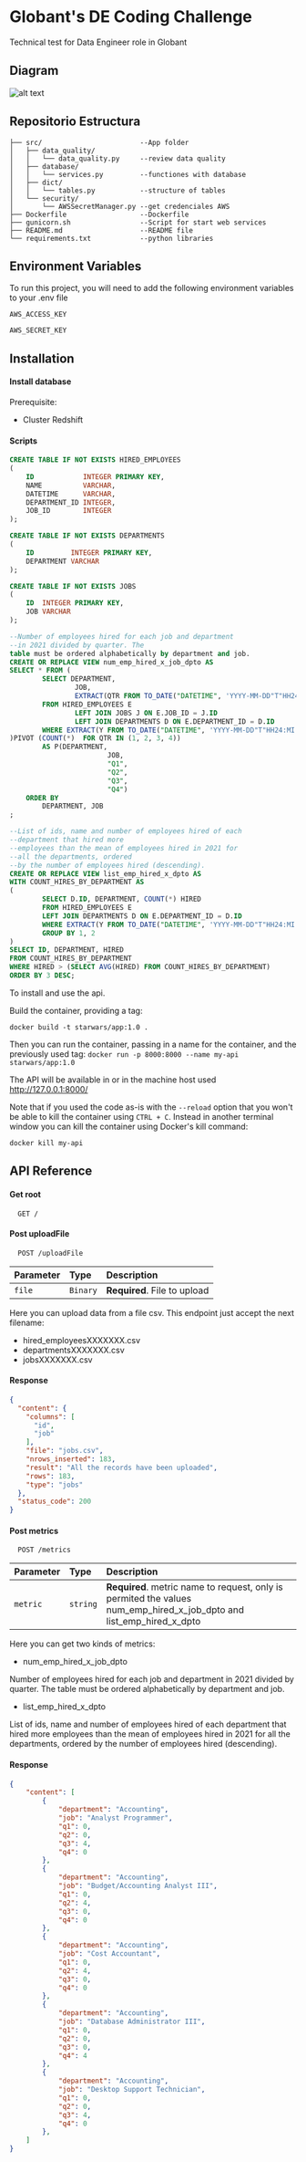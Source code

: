 
# Globant's DE Coding Challenge

Technical test for Data Engineer role in Globant




## Diagram

![alt text](https://raw.githubusercontent.com/giorocar/GlobantCodingChallenge/docs/images/diagram_app.png)
## Repositorio Estructura

```
├── src/                        --App folder 
│   ├── data_quality/
│   │   └── data_quality.py     --review data quality
│   ├── database/
│   │   └── services.py         --functiones with database
│   ├── dict/
│   │   └── tables.py           --structure of tables
│   └── security/
│       └── AWSSecretManager.py --get credenciales AWS
├── Dockerfile                  --Dockerfile
├── gunicorn.sh                 --Script for start web services
├── README.md                   --README file
└── requirements.txt            --python libraries
```
## Environment Variables

To run this project, you will need to add the following environment variables to your .env file

`AWS_ACCESS_KEY`

`AWS_SECRET_KEY`


## Installation

#### Install database
Prerequisite:

- Cluster Redshift

#### Scripts

``` sql
CREATE TABLE IF NOT EXISTS HIRED_EMPLOYEES
(
    ID            INTEGER PRIMARY KEY,
    NAME          VARCHAR,
    DATETIME      VARCHAR,
    DEPARTMENT_ID INTEGER,
    JOB_ID        INTEGER
);

CREATE TABLE IF NOT EXISTS DEPARTMENTS
(
    ID         INTEGER PRIMARY KEY,
    DEPARTMENT VARCHAR
);

CREATE TABLE IF NOT EXISTS JOBS
(
    ID  INTEGER PRIMARY KEY,
    JOB VARCHAR
);

--Number of employees hired for each job and department 
--in 2021 divided by quarter. The
table must be ordered alphabetically by department and job.
CREATE OR REPLACE VIEW num_emp_hired_x_job_dpto AS
SELECT * FROM (
        SELECT DEPARTMENT,
                JOB,
                EXTRACT(QTR FROM TO_DATE("DATETIME", 'YYYY-MM-DD"T"HH24:MI:SSZ')) AS QTR
        FROM HIRED_EMPLOYEES E
                LEFT JOIN JOBS J ON E.JOB_ID = J.ID
                LEFT JOIN DEPARTMENTS D ON E.DEPARTMENT_ID = D.ID
        WHERE EXTRACT(Y FROM TO_DATE("DATETIME", 'YYYY-MM-DD"T"HH24:MI:SSZ')) = 2021
)PIVOT (COUNT(*)  FOR QTR IN (1, 2, 3, 4))
		AS P(DEPARTMENT,
                        JOB,                        
                        "Q1",
                        "Q2",
                        "Q3",
                        "Q4")
	ORDER BY
		DEPARTMENT, JOB 
;

--List of ids, name and number of employees hired of each 
--department that hired more
--employees than the mean of employees hired in 2021 for 
--all the departments, ordered
--by the number of employees hired (descending).
CREATE OR REPLACE VIEW list_emp_hired_x_dpto AS
WITH COUNT_HIRES_BY_DEPARTMENT AS 
(
        SELECT D.ID, DEPARTMENT, COUNT(*) HIRED
        FROM HIRED_EMPLOYEES E
        LEFT JOIN DEPARTMENTS D ON E.DEPARTMENT_ID = D.ID
        WHERE EXTRACT(Y FROM TO_DATE("DATETIME", 'YYYY-MM-DD"T"HH24:MI:SSZ')) = 2021
        GROUP BY 1, 2
)
SELECT ID, DEPARTMENT, HIRED
FROM COUNT_HIRES_BY_DEPARTMENT
WHERE HIRED > (SELECT AVG(HIRED) FROM COUNT_HIRES_BY_DEPARTMENT)
ORDER BY 3 DESC;
```

To install and use the api.

Build the container, providing a tag:

```docker build -t starwars/app:1.0 .```

Then you can run the container, passing in a name for the container, and the previously used tag:
```docker run -p 8000:8000 --name my-api starwars/app:1.0```

The API will be available in or in the machine host used http://127.0.0.1:8000/

Note that if you used the code as-is with the ```--reload``` option that you won't be able to kill the container using ```CTRL + C```.
Instead in another terminal window you can kill the container using Docker's kill command:

```docker kill my-api```
## API Reference

#### Get root

```http
  GET /
```
#### Post uploadFile

```http
  POST /uploadFile
```

| Parameter | Type     | Description                       |
| :-------- | :------- | :-------------------------------- |
| `file`      | `Binary` | **Required**. File to upload |

Here you can upload data from a file csv. This endpoint just accept the next filename:

- hired_employeesXXXXXXX.csv
- departmentsXXXXXXX.csv
- jobsXXXXXXX.csv

#### Response
```json
{
  "content": {
    "columns": [
      "id",
      "job"
    ],
    "file": "jobs.csv",
    "nrows_inserted": 183,
    "result": "All the records have been uploaded",
    "rows": 183,
    "type": "jobs"
  },
  "status_code": 200
}
```

#### Post metrics

```http
  POST /metrics
```

| Parameter | Type     | Description                       |
| :-------- | :------- | :-------------------------------- |
| `metric`      | `string` | **Required**. metric name to request, only is permited the values num_emp_hired_x_job_dpto and list_emp_hired_x_dpto|

Here you can get two kinds of metrics:

- num_emp_hired_x_job_dpto

Number of employees hired for each job and department in 2021 divided by quarter. The table must be ordered alphabetically by department and job.

- list_emp_hired_x_dpto

List of ids, name and number of employees hired of each department that hired more employees than the mean of employees hired in 2021 for all the departments, ordered by the number of employees hired (descending).

#### Response
```json
{
    "content": [
        {
            "department": "Accounting",
            "job": "Analyst Programmer",
            "q1": 0,
            "q2": 0,
            "q3": 4,
            "q4": 0
        },
        {
            "department": "Accounting",
            "job": "Budget/Accounting Analyst III",
            "q1": 0,
            "q2": 4,
            "q3": 0,
            "q4": 0
        },
        {
            "department": "Accounting",
            "job": "Cost Accountant",
            "q1": 0,
            "q2": 4,
            "q3": 0,
            "q4": 0
        },
        {
            "department": "Accounting",
            "job": "Database Administrator III",
            "q1": 0,
            "q2": 0,
            "q3": 0,
            "q4": 4
        },
        {
            "department": "Accounting",
            "job": "Desktop Support Technician",
            "q1": 0,
            "q2": 0,
            "q3": 4,
            "q4": 0
        },
    ]
}
```